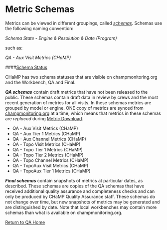 # Metric Schemas

Metrics can be viewed in different groupings, called [*schemas*](http://workbench.northarrowresearch.com/Data_Menu/Metric-Schemas.html).  Schemas use the following naming convention:

*Schema State - Engine & Resolution & Date (Program)* 

such as:

*QA - Aux Visit Metrics (CHaMP)* 

####<u>Schema Status</u>

CHaMP has two schema statuses that are visible on champmonitoring.org and the Workbench, QA and Final. 

***QA schemas*** contain draft metrics that have not been released to the public.  These schemas contain draft data in review by crews and the most recent generation of metrics for all visits. In these schemas metrics are grouped by model or engine. ONE copy of metrics are synced from [champmonitoring.org](www.champmonitoring.org) at a time, which means that metrics in these schemas are *replaced* during [Metric Download](http://workbench.northarrowresearch.com/Data_Menu/download_metrics.html).  

- QA - Aux Visit Metrics (CHaMP)  
- QA - Aux Tier 1 Metrics (CHaMP)
- QA - Aux Channel Metrics (CHaMP)
- QA - Topo Visit Metrics (CHaMP)
- QA - Topo Tier 1 Metrics (CHaMP)
- QA - Topo Tier 2 Metrics (CHaMP)
- QA - Topo Channel Metrics (CHaMP)
- QA - TopoAux Visit Metrics (CHaMP)
- QA - TopoAux Tier 1 Metrics (CHaMP)



***Final schemas*** contain snapshots of metrics at particular dates, as described.  These schemas are copies of the QA schemas that have received additional quality assurance and completeness checks and can only be produced by CHaMP Quality Assurance staff.  These schemas do not change over time, but new snapshots of metrics may be generated and are distinguished by date.  Note that local workbenches may contain more schemas than what is available on champmonitoring.org.

[Return to QA Home](QAMain.md)
